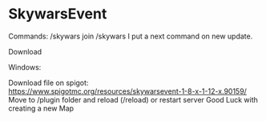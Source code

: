 # SkywarsEvent
Commands:
  /skywars join <game>
  /skywars
I put a next command on new update.


Download

Windows:

Download file on spigot: https://www.spigotmc.org/resources/skywarsevent-1-8-x-1-12-x.90159/
Move to /plugin folder and reload (/reload) or restart server
Good Luck with creating a new Map

